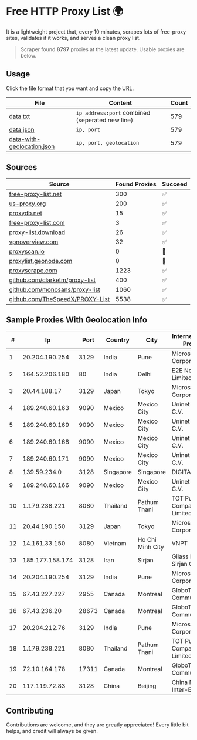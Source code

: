 
# Free HTTP Proxy List 🌍

It is a lightweight project that, every 10 minutes, scrapes lots of free-proxy sites, validates if it works, and serves a clean proxy list.


> Scraper found **8797** proxies at the latest update. Usable proxies are below.

## Usage

Click the file format that you want and copy the URL.


|File|Content|Count|
|----|-------|-----|
|[data.txt](https://raw.githubusercontent.com/themiralay/Proxy-List-World/master/data.txt)|`ip_address:port` combined (seperated new line)|579|
|[data.json](https://raw.githubusercontent.com/themiralay/Proxy-List-World/master/data.json)|`ip, port`|579|
|[data-with-geolocation.json](https://raw.githubusercontent.com/themiralay/Proxy-List-World/master/data-with-geolocation.json)|`ip, port, geolocation`|579|

## Sources

|Source|Found Proxies|Succeed|
|------|-------------|-------|
|[free-proxy-list.net](https://free-proxy-list.net)|300|✅|
|[us-proxy.org](https://www.us-proxy.org)|200|✅|
|[proxydb.net](http://proxydb.net)|15|✅|
|[free-proxy-list.com](https://free-proxy-list.com/?page=&port=&type%5B%5D=http&type%5B%5D=https&up_time=0&search=Search)|3|✅|
|[proxy-list.download](https://www.proxy-list.download/HTTP)|26|✅|
|[vpnoverview.com](https://vpnoverview.com/privacy/anonymous-browsing/free-proxy-servers)|32|✅|
|[proxyscan.io](https://www.proxyscan.io)|0|🚫|
|[proxylist.geonode.com](https://proxylist.geonode.com/api/proxy-list?limit=300&page=1&sort_by=lastChecked&sort_type=desc&protocols=http,https)|0|🚫|
|[proxyscrape.com](https://api.proxyscrape.com/v2/?request=displayproxies&protocol=http&timeout=10000&country=all&ssl=all&anonymity=all)|1223|✅|
|[github.com/clarketm/proxy-list](https://raw.githubusercontent.com/clarketm/proxy-list/master/proxy-list-raw.txt)|400|✅|
|[github.com/monosans/proxy-list](https://raw.githubusercontent.com/monosans/proxy-list/main/proxies/http.txt)|1060|✅|
|[github.com/TheSpeedX/PROXY-List](https://raw.githubusercontent.com/TheSpeedX/PROXY-List/master/http.txt)|5538|✅|


## Sample Proxies With Geolocation Info

|#|Ip|Port|Country|City|Internet Service Provider|
|-|--|----|-------|----|-------------------------|
|1|20.204.190.254|3129|India|Pune|Microsoft Corporation|
|2|164.52.206.180|80|India|Delhi|E2E Networks Limited|
|3|20.44.188.17|3129|Japan|Tokyo|Microsoft Corporation|
|4|189.240.60.163|9090|Mexico|Mexico City|Uninet S.A. de C.V.|
|5|189.240.60.169|9090|Mexico|Mexico City|Uninet S.A. de C.V.|
|6|189.240.60.168|9090|Mexico|Mexico City|Uninet S.A. de C.V.|
|7|189.240.60.171|9090|Mexico|Mexico City|Uninet S.A. de C.V.|
|8|139.59.234.0|3128|Singapore|Singapore|DIGITALOCEAN|
|9|189.240.60.166|9090|Mexico|Mexico City|Uninet S.A. de C.V.|
|10|1.179.238.221|8080|Thailand|Pathum Thani|TOT Public Company Limited|
|11|20.44.190.150|3129|Japan|Tokyo|Microsoft Corporation|
|12|14.161.33.150|8080|Vietnam|Ho Chi Minh City|VNPT|
|13|185.177.158.174|3128|Iran|Sirjan|Gilass Rayaneh Sirjan Co|
|14|20.204.190.254|3129|India|Pune|Microsoft Corporation|
|15|67.43.227.227|2955|Canada|Montreal|GloboTech Communications|
|16|67.43.236.20|28673|Canada|Montreal|GloboTech Communications|
|17|20.204.212.76|3129|India|Pune|Microsoft Corporation|
|18|1.179.238.221|8080|Thailand|Pathum Thani|TOT Public Company Limited|
|19|72.10.164.178|17311|Canada|Montreal|GloboTech Communications|
|20|117.119.72.83|3128|China|Beijing|China Networks Inter-Exchange|



## Contributing

Contributions are welcome, and they are greatly appreciated! Every
little bit helps, and credit will always be given.

